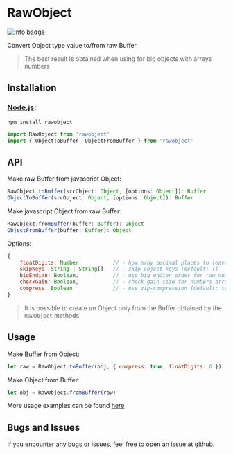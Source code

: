 # RawObject

[![info badge](https://img.shields.io/npm/dt/RawObject.svg)](http://npm-stat.com/charts.html?package=RawObject)

Convert Object type value to/from raw Buffer

> The best result is obtained when using for big objects with arrays numbers

## Installation

### [Node.js](http://nodejs.org/):

~~~
npm install rawobject
~~~

~~~ javascript
import RawObject from 'rawobject'
import { ObjectToBuffer, ObjectFromBuffer } from 'rawobject'
~~~

## API

Make raw Buffer from javascript Object:

~~~ javascript
RawObject.toBuffer(srcObject: Object, [options: Object]): Buffer
ObjectToBuffer(srcObject: Object, [options: Object]): Buffer
~~~

Make javascript Object from raw Buffer:

~~~ javascript
RawObject.fromBuffer(buffer: Buffer): Object
ObjectFromBuffer(buffer: Buffer): Object
~~~

Options:

~~~ javascript
{
    floatDigits: Number,          // - how many decimal places to leave in float numbers (default: 0 - no trunc float)
    skipKeys: String | String[],  // - skip object keys (default: [] - no skip keys)
    bigEndian: Boolean,           // - use big endian order for raw numbers (default: true)
    checkGain: Boolean,           // - check gain size for numbers arrays (default: true)
    compress: Boolean             // - use zip-compression (default: true)
}
~~~

> It is possible to create an Object only from the Buffer obtained by the `RawObject` methods

## Usage

Make Buffer from Object:

~~~ javascript
let raw = RawObject.toBuffer(obj, { compress: true, floatDigits: 6 })
~~~

Make Object from Buffer:

~~~ javascript
let obj = RawObject.fromBuffer(raw)
~~~

More usage examples can be found [here](./examples/example.js)

## Bugs and Issues

If you encounter any bugs or issues, feel free to open an issue at
[github](https://github.com/...).
